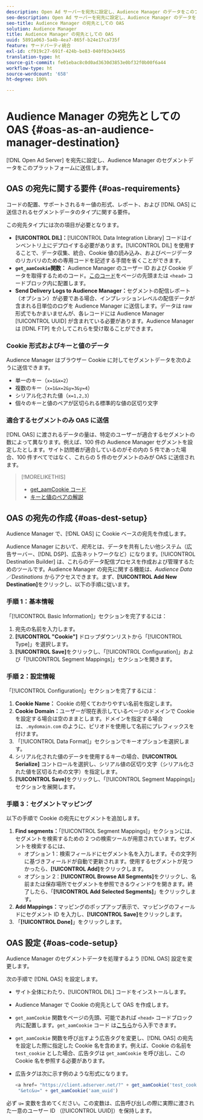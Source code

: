 ```yaml
---
description: Open Ad サーバーを宛先に設定し、Audience Manager のデータをこのプラットフォームに送信します。
seo-description: Open Ad サーバーを宛先に設定し、Audience Manager のデータをこのプラットフォームに送信します。
seo-title: Audience Manager の宛先としての OAS
solution: Audience Manager
title: Audience Manager の宛先としての OAS
uuid: 5891a063-5a4b-4ea7-865f-b24e17ca735f
feature: サードパーティ統合
exl-id: cf919c27-691f-424b-be83-040f03e34455
translation-type: ht
source-git-commit: fe01ebac8c0d0ad3630d3853e0bf32f0b00f6a44
workflow-type: ht
source-wordcount: '658'
ht-degree: 100%

---
```


# Audience Manager の宛先としての OAS {#oas-as-an-audience-manager-destination}

[!DNL Open Ad Server] を宛先に設定し、Audience Manager のセグメントデータをこのプラットフォームに送信します。

## OAS の宛先に関する要件 {#oas-requirements}

コードの配置、サポートされるキー値の形式、レポート、および [!DNL OAS] に送信されるセグメントデータのタイプに関する要件。

<!-- aam-oas-requirements.xml -->

この宛先タイプには次の項目が必要となります。

* **[!UICONTROL DIL]：**[!UICONTROL Data Integration Library] コードはインベントリ上にデプロイする必要があります。[!UICONTROL DIL] を使用することで、データ収集、統合、Cookie 値の読み込み、およびページデータのリカバリのための専用コードを記述する手間を省くことができます。
* **`get_aamCookie`関数：** Audience Manager のユーザー ID および Cookie データを取得するためのコード。[このコード](../../features/destinations/get-aam-cookie-code.md)をページの先頭または `<head>` コードブロック内に配置します。
* **Send Delivery Logs to Audience Manager：**&#x200B;セグメントの配信レポート（オプション）が必要である場合、インプレッションレベルの配信データが含まれる日単位のログを Audience Manager に送信します。データは raw 形式でもかまいませんが、各レコードには Audience Manager [!UICONTROL UUID] が含まれている必要があります。Audience Manager は [!DNL FTP] を介してこれらを受け取ることができます。

### Cookie 形式およびキーと値のデータ

Audience Manager はブラウザー Cookie に対してセグメントデータを次のように送信できます。 

* 単一のキー（`x=1&x=2`）
* 複数のキー（`x=1&x=2&y=3&y=4`）
* シリアル化された値（`x=1,2,3`）
* 個々のキーと値のペアが区切られる標準的な値の区切り文字

### 適合するセグメントのみ OAS に送信

[!DNL OAS] に渡されるデータの量は、特定のユーザーが適合するセグメントの数によって異なります。例えば、100 件の Audience Manager セグメントを設定したとします。サイト訪問者が適合しているのがその内の 5 件であった場合、100 件すべてではなく、これらの 5 件のセグメントのみが OAS に送信されます。

>[!MORELIKETHIS]
>
>* [get_aamCookie コード](../../features/destinations/get-aam-cookie-code.md)
>* [キーと値のペアの解説](../../reference/key-value-pairs-explained.md)


## OAS の宛先の作成 {#oas-dest-setup}

Audience Manager で、[!DNL OAS] に Cookie ベースの宛先を作成します。

<!-- aam-oas-destination-setup.xml -->

Audience Manager において、*宛先*&#x200B;とは、データを共有したい他システム（広告サーバー、[!DNL DSP]、広告ネットワークなど）になります。[!UICONTROL Destination Builder] は、これらのデータ配信プロセスを作成および管理するためのツールです。Audience Manager の宛先に関する機能は、*Audience Data／Destinations* からアクセスできます。まず、**[!UICONTROL Add New Destination]**&#x200B;をクリックし、以下の手順に従います。

### 手順 1：基本情報

「[!UICONTROL Basic Information]」セクションを完了するには：

1. 宛先の名前を入力します。
1. **[!UICONTROL "Cookie"]** ドロップダウンリストから「[!UICONTROL Type]」を選択します。
1. **[!UICONTROL Save]**&#x200B;をクリックし、「[!UICONTROL Configuration]」および「[!UICONTROL Segment Mappings]」セクションを開きます。

### 手順 2：設定情報

「[!UICONTROL Configuration]」セクションを完了するには：

1. **Cookie Name：** Cookie の短くてわかりやすい名前を指定します。
1. **Cookie Domain：**&#x200B;ユーザーが現在表示しているページのドメインで Cookie を設定する場合は空のままとします。ドメインを指定する場合は、`.mydomain.com` のように、ピリオドを使用して名前にプレフィックスを付けます。
1. 「[!UICONTROL Data Format]」セクションでキーオプションを選択します。
1. シリアル化された値のデータを使用するキーの場合、**[!UICONTROL Serialize]** コントロールを選択し、シリアル値の区切り文字（シリアル化された値を区切るための文字）を指定します。
1. **[!UICONTROL Save]**&#x200B;をクリックし、「[!UICONTROL Segment Mappings]」セクションを展開します。

### 手順 3：セグメントマッピング

以下の手順で Cookie の宛先にセグメントを追加します。

1. **Find segments：**「[!UICONTROL Segment Mappings]」セクションには、セグメントを検索するための 2 つの検索ツールが用意されています。セグメントを検索するには、
   * オプション 1：検索フィールドにセグメント名を入力します。その文字列に基づきフィールドが自動で更新されます。使用するセグメントが見つかったら、**[!UICONTROL Add]**&#x200B;をクリックします。
   * オプション 2：**[!UICONTROL Browse All Segments]**&#x200B;をクリックし、名前または保存場所でセグメントを参照できるウィンドウを開きます。終了したら、「**[!UICONTROL Add Selected Segments]**」をクリックします。
1. **Add Mappings：**&#x200B;マッピングのポップアップ表示で、マッピングのフィールドにセグメント ID を入力し、**[!UICONTROL Save]**&#x200B;をクリックします。
1. 「**[!UICONTROL Done]**」をクリックします。

## OAS 設定 {#oas-code-setup}

Audience Manager のセグメントデータを処理するよう [!DNL OAS] 設定を変更します。

<!-- aam-oas-code.xml -->

次の手順で [!DNL OAS] を設定します。

* サイト全体にわたり、[!UICONTROL DIL] コードをインストールします。
* Audience Manager で Cookie の宛先として OAS を作成します。
* `get_aamCookie` 関数をページの先頭、可能であれば `<head>` コードブロック内に配置します。`get_aamCookie` コード は[こちら](../../features/destinations/get-aam-cookie-code.md)から入手できます。
* `get_aamCookie` 関数を呼び出すよう広告タグを変更し、[!DNL OAS] の宛先を設定した際に指定した Cookie 名を含めます。例えば、Cookie の名前を `test_cookie` とした場合、広告タグは `get_aamCookie` を呼び出し、この Cookie 名を参照する必要があります。
* 広告タグは次に示す例のような形式になります。

   ```js
   <a href= "https://client.adserver.net/?" + get_aamCookie('test_cookie') +
    "&etc&u=" + get_aamCookie('aam_uuid')
   ```

必ず `u=` 変数を含めてください。この変数は、広告呼び出しの際に実際に渡された一意のユーザー ID （[!UICONTROL UUID]）を保持します。
